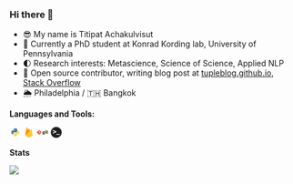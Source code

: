### Hi there 👋

- 😎 My name is Titipat Achakulvisut
- 🔭 Currently a PhD student at Konrad Kording lab, University of Pennsylvania
- 🌓 Research interests: Metascience, Science of Science, Applied NLP
- 💬 Open source contributor, writing blog post at [tupleblog.github.io](http://tupleblog.github.io/), [Stack Overflow](https://stackoverflow.com/users/3626961/titipata)
- 🌦 Philadelphia / 🇹🇭 Bangkok

**Languages and Tools:**  

<code><img height="20" src="https://raw.githubusercontent.com/github/explore/80688e429a7d4ef2fca1e82350fe8e3517d3494d/topics/python/python.png"></code>
<code><img height="20" src="https://raw.githubusercontent.com/github/explore/80688e429a7d4ef2fca1e82350fe8e3517d3494d/topics/firebase/firebase.png"></code>
<code><img height="20" src="https://raw.githubusercontent.com/github/explore/80688e429a7d4ef2fca1e82350fe8e3517d3494d/topics/git/git.png"></code>
<code><img height="20" src="https://raw.githubusercontent.com/github/explore/80688e429a7d4ef2fca1e82350fe8e3517d3494d/topics/terminal/terminal.png"></code>

**Stats**

![](https://visitor-badge.glitch.me/badge?page_id=titipata)
